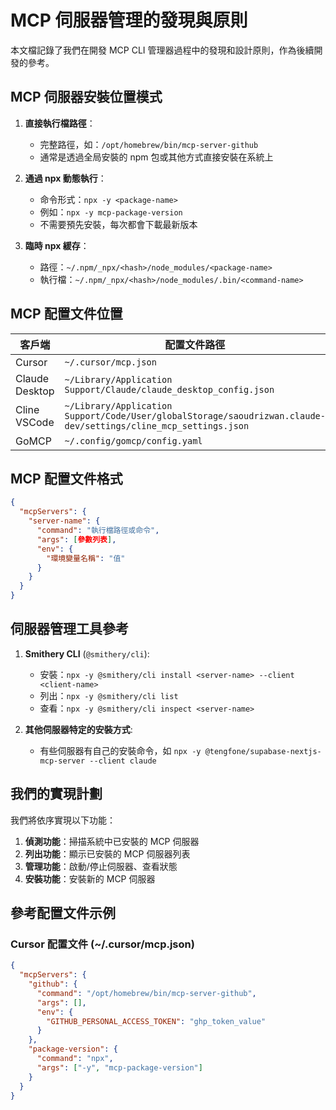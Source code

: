 # MCP 伺服器管理的發現與原則

本文檔記錄了我們在開發 MCP CLI 管理器過程中的發現和設計原則，作為後續開發的參考。

## MCP 伺服器安裝位置模式

1. **直接執行檔路徑**：
   - 完整路徑，如：`/opt/homebrew/bin/mcp-server-github`
   - 通常是透過全局安裝的 npm 包或其他方式直接安裝在系統上

2. **通過 npx 動態執行**：
   - 命令形式：`npx -y <package-name>`
   - 例如：`npx -y mcp-package-version`
   - 不需要預先安裝，每次都會下載最新版本

3. **臨時 npx 緩存**：
   - 路徑：`~/.npm/_npx/<hash>/node_modules/<package-name>`
   - 執行檔：`~/.npm/_npx/<hash>/node_modules/.bin/<command-name>`

## MCP 配置文件位置

客戶端 | 配置文件路徑
--- | ---
Cursor | `~/.cursor/mcp.json`
Claude Desktop | `~/Library/Application Support/Claude/claude_desktop_config.json`
Cline VSCode | `~/Library/Application Support/Code/User/globalStorage/saoudrizwan.claude-dev/settings/cline_mcp_settings.json`
GoMCP | `~/.config/gomcp/config.yaml`

## MCP 配置文件格式

```json
{
  "mcpServers": {
    "server-name": {
      "command": "執行檔路徑或命令",
      "args": [參數列表],
      "env": {
        "環境變量名稱": "值"
      }
    }
  }
}
```

## 伺服器管理工具參考

1. **Smithery CLI** (`@smithery/cli`):
   - 安裝：`npx -y @smithery/cli install <server-name> --client <client-name>`
   - 列出：`npx -y @smithery/cli list`
   - 查看：`npx -y @smithery/cli inspect <server-name>`

2. **其他伺服器特定的安裝方式**:
   - 有些伺服器有自己的安裝命令，如 `npx -y @tengfone/supabase-nextjs-mcp-server --client claude`

## 我們的實現計劃

我們將依序實現以下功能：

1. **偵測功能**：掃描系統中已安裝的 MCP 伺服器
2. **列出功能**：顯示已安裝的 MCP 伺服器列表
3. **管理功能**：啟動/停止伺服器、查看狀態
4. **安裝功能**：安裝新的 MCP 伺服器

## 參考配置文件示例

### Cursor 配置文件 (~/.cursor/mcp.json)

```json
{
  "mcpServers": {
    "github": {
      "command": "/opt/homebrew/bin/mcp-server-github",
      "args": [],
      "env": {
        "GITHUB_PERSONAL_ACCESS_TOKEN": "ghp_token_value"
      }
    },
    "package-version": {
      "command": "npx",
      "args": ["-y", "mcp-package-version"]
    }
  }
}
``` 